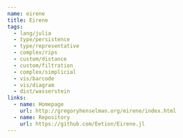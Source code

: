 ```yaml
---
name: eirene
title: Eirene
tags:
  - lang/julia
  - type/persistence
  - type/representative
  - complex/rips
  - custom/distance
  - custom/filtration
  - complex/simplicial
  - vis/barcode
  - vis/diagram
  - dist/wasserstein
links:
  - name: Homepage
    url: http://gregoryhenselman.org/eirene/index.html
  - name: Repository
    url: https://github.com/Eetion/Eirene.jl
---
```

